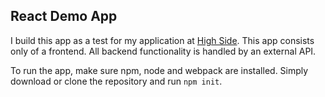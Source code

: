 ## React Demo App
I build this app as a test for my application at [High Side](https://highside.net/).
This app consists only of a frontend. All backend functionality is handled by an external API.

To run the app, make sure npm, node and webpack are installed. Simply download or clone the repository and run `npm init`.